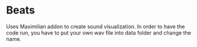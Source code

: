 # Beats
Uses Maximilian addon to create sound visualization. In order to have the code run, you have to put your own wav file into data folder and change the name.
